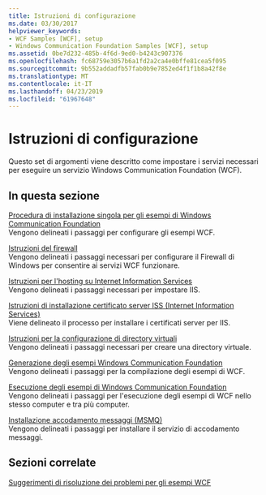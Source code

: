 ```yaml
---
title: Istruzioni di configurazione
ms.date: 03/30/2017
helpviewer_keywords:
- WCF Samples [WCF], setup
- Windows Communication Foundation Samples [WCF], setup
ms.assetid: 0be7d232-485b-4f6d-9ed0-b4243c907376
ms.openlocfilehash: fc68759e3057b6a1fd2a2ca4e0bffe81cea5f095
ms.sourcegitcommit: 9b552addadfb57fab0b9e7852ed4f1f1b8a42f8e
ms.translationtype: MT
ms.contentlocale: it-IT
ms.lasthandoff: 04/23/2019
ms.locfileid: "61967648"
---
```

# <a name="set-up-instructions"></a>Istruzioni di configurazione
Questo set di argomenti viene descritto come impostare i servizi necessari per eseguire un servizio Windows Communication Foundation (WCF).  
  
## <a name="in-this-section"></a>In questa sezione  
 [Procedura di installazione singola per gli esempi di Windows Communication Foundation](../../../../docs/framework/wcf/samples/one-time-setup-procedure-for-the-wcf-samples.md)  
 Vengono delineati i passaggi per configurare gli esempi WCF.  
  
 [Istruzioni del firewall](../../../../docs/framework/wcf/samples/firewall-instructions.md)  
 Vengono delineati i passaggi necessari per configurare il Firewall di Windows per consentire ai servizi WCF funzionare.  
  
 [Istruzioni per l'hosting su Internet Information Services](../../../../docs/framework/wcf/samples/internet-information-service-hosting-instructions.md)  
 Vengono delineati i passaggi necessari per impostare IIS.  
  
 [Istruzioni di installazione certificato server ISS (Internet Information Services)](../../../../docs/framework/wcf/samples/iis-server-certificate-installation-instructions.md)  
 Viene delineato il processo per installare i certificati server per IIS.  
  
 [Istruzioni per la configurazione di directory virtuali](../../../../docs/framework/wcf/samples/virtual-directory-setup-instructions.md)  
 Vengono delineati i passaggi necessari per creare una directory virtuale.  
  
 [Generazione degli esempi Windows Communication Foundation](../../../../docs/framework/wcf/samples/building-the-samples.md)  
 Vengono delineati i passaggi per la compilazione degli esempi di WCF.  
  
 [Esecuzione degli esempi di Windows Communication Foundation](../../../../docs/framework/wcf/samples/running-the-samples.md)  
 Vengono delineati i passaggi per l'esecuzione degli esempi di WCF nello stesso computer e tra più computer.  
  
 [Installazione accodamento messaggi (MSMQ)](../../../../docs/framework/wcf/samples/installing-message-queuing-msmq.md)  
 Vengono delineati i passaggi per installare il servizio di accodamento messaggi.  
  
## <a name="related-sections"></a>Sezioni correlate  
 [Suggerimenti di risoluzione dei problemi per gli esempi WCF](https://docs.microsoft.com/previous-versions/dotnet/netframework-3.5/ms751511(v=vs.90))
